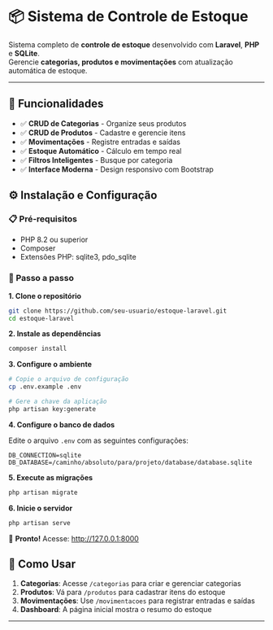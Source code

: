 # 📦 Sistema de Controle de Estoque

Sistema completo de **controle de estoque** desenvolvido com **Laravel**, **PHP** e **SQLite**.  
Gerencie **categorias, produtos e movimentações** com atualização automática de estoque.

---

## 🚀 Funcionalidades

- ✅ **CRUD de Categorias** - Organize seus produtos
- ✅ **CRUD de Produtos** - Cadastre e gerencie itens
- ✅ **Movimentações** - Registre entradas e saídas
- ✅ **Estoque Automático** - Cálculo em tempo real
- ✅ **Filtros Inteligentes** - Busque por categoria
- ✅ **Interface Moderna** - Design responsivo com Bootstrap


## ⚙️ Instalação e Configuração

### 📋 Pré-requisitos
- PHP 8.2 ou superior
- Composer
- Extensões PHP: sqlite3, pdo_sqlite

### 🔧 Passo a passo

**1. Clone o repositório**
```bash
git clone https://github.com/seu-usuario/estoque-laravel.git
cd estoque-laravel
```

**2. Instale as dependências**
```bash
composer install
```

**3. Configure o ambiente**
```bash
# Copie o arquivo de configuração
cp .env.example .env

# Gere a chave da aplicação
php artisan key:generate
```

**4. Configure o banco de dados**

Edite o arquivo `.env` com as seguintes configurações:
```env
DB_CONNECTION=sqlite
DB_DATABASE=/caminho/absoluto/para/projeto/database/database.sqlite
```

**5. Execute as migrações**
```bash
php artisan migrate
```

**6. Inicie o servidor**
```bash
php artisan serve
```

🎉 **Pronto!** Acesse: http://127.0.0.1:8000


## 🎯 Como Usar

1. **Categorias**: Acesse `/categorias` para criar e gerenciar categorias
2. **Produtos**: Vá para `/produtos` para cadastrar itens do estoque
3. **Movimentações**: Use `/movimentacoes` para registrar entradas e saídas
4. **Dashboard**: A página inicial mostra o resumo do estoque

---
